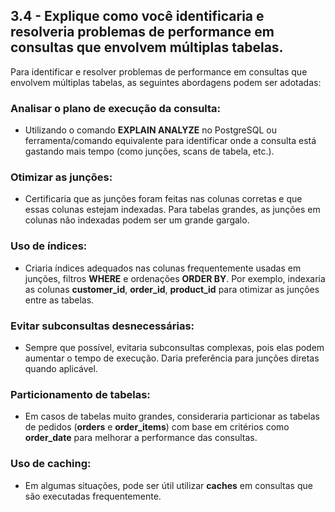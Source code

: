 ## 3.4 - Explique como você identificaria e resolveria problemas de performance em consultas que envolvem múltiplas tabelas.

Para identificar e resolver problemas de performance em consultas que envolvem múltiplas tabelas, as seguintes abordagens podem ser adotadas:

### Analisar o plano de execução da consulta:
- Utilizando o comando **EXPLAIN ANALYZE** no PostgreSQL ou ferramenta/comando equivalente para identificar onde a consulta está gastando mais tempo (como junções, scans de tabela, etc.).

### Otimizar as junções:
- Certificaria que as junções foram feitas nas colunas corretas e que essas colunas estejam indexadas. Para tabelas grandes, as junções em colunas não indexadas podem ser um grande gargalo.

### Uso de índices:
- Criaria índices adequados nas colunas frequentemente usadas em junções, filtros **WHERE** e ordenações **ORDER BY**. Por exemplo, indexaria as colunas **customer_id**, **order_id**, **product_id** para otimizar as junções entre as tabelas.

### Evitar subconsultas desnecessárias:
- Sempre que possível, evitaria subconsultas complexas, pois elas podem aumentar o tempo de execução. Daria preferência para junções diretas quando aplicável.

### Particionamento de tabelas:
- Em casos de tabelas muito grandes, consideraria particionar as tabelas de pedidos (**orders** e **order_items**) com base em critérios como **order_date** para melhorar a performance das consultas.

### Uso de caching:
- Em algumas situações, pode ser útil utilizar **caches** em consultas que são executadas frequentemente.
